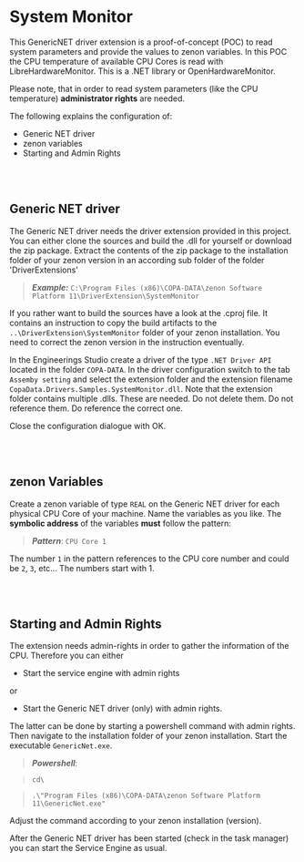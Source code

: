 ﻿# System Monitor
This GenericNET driver extension is a proof-of-concept (POC) to read system parameters and provide the values to zenon variables. In this POC the CPU temperature of available CPU Cores is read with LibreHardwareMonitor. This is a .NET library or OpenHardwareMonitor. 

Please note, that in order to read system parameters (like the CPU temperature) **administrator rights** are needed.

The following explains the configuration of:

- Generic NET driver
- zenon variables
- Starting and Admin Rights 

<br/><br/>
## Generic NET driver

The Generic NET driver needs the driver extension provided in this project. You can either clone the sources and build
the .dll for yourself or download the zip package. 
Extract the contents of the zip package to the installation folder of your zenon version in an according sub folder of the folder 'DriverExtensions'

> **_Example:_**  ```C:\Program Files (x86)\COPA-DATA\zenon Software Platform 11\DriverExtension\SystemMonitor```

If you rather want to build the sources have a look at the .cproj file. It contains an instruction to copy the build artifacts to the ```..\DriverExtension\SystemMonitor``` folder of your zenon installation. You need to correct the zenon version in the instruction eventually. 

In the Engineerings Studio create a driver of the type ```.NET Driver API``` located in the folder ```COPA-DATA```. In the driver configuration switch to the tab ```Assemby setting``` and select the extension folder and the extension filename ```CopaData.Drivers.Samples.SystemMonitor.dll```. Note that the extension folder contains multiple .dlls. These are needed. Do not delete them. Do not reference them. Do reference the correct one.

Close the configuration dialogue with OK.

<br/><br/>
## zenon Variables
Create a zenon variable of type ```REAL``` on the Generic NET driver for each physical CPU Core of your machine. Name the variables as you like. The **symbolic address** of the variables **must** follow the pattern:

> **_Pattern_**:  ```CPU Core 1```

The number ```1``` in the pattern references to the CPU core number and could be ```2```, ```3```, etc... The numbers start with 1.

<br/><br/>
## Starting and Admin Rights

The extension needs admin-rights in order to gather the information of the CPU. Therefore you can either 
- Start the service engine with admin rights

or

-  Start the Generic NET driver (only) with admin rights.

The latter can be done by starting a powershell command with admin rights. Then navigate to the installation folder of your zenon installation. Start the executable ```GenericNet.exe```. 
> **_Powershell_**: 

>```cd\```

> ```.\"Program Files (x86)\COPA-DATA\zenon Software Platform 11\GenericNet.exe"```

Adjust the command according to your zenon installation (version).

After the Generic NET driver has been started (check in the task manager) you can start the Service Engine as usual.